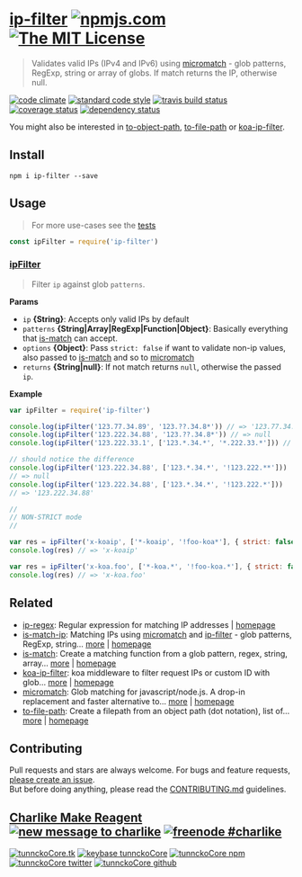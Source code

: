 # [ip-filter][author-www-url] [![npmjs.com][npmjs-img]][npmjs-url] [![The MIT License][license-img]][license-url] 

> Validates valid IPs (IPv4 and IPv6) using [micromatch][] - glob patterns, RegExp, string or array of globs. If match returns the IP, otherwise null.

[![code climate][codeclimate-img]][codeclimate-url] [![standard code style][standard-img]][standard-url] [![travis build status][travis-img]][travis-url] [![coverage status][coveralls-img]][coveralls-url] [![dependency status][david-img]][david-url]

You might also be interested in [to-object-path][], [to-file-path][] or [koa-ip-filter][].

## Install
```
npm i ip-filter --save
```

## Usage
> For more use-cases see the [tests](./test.js)

```js
const ipFilter = require('ip-filter')
```

### [ipFilter](index.js#L51)
> Filter `ip` against glob `patterns`.

**Params**

* `ip` **{String}**: Accepts only valid IPs by default    
* `patterns` **{String|Array|RegExp|Function|Object}**: Basically everything that [is-match][] can accept.    
* `options` **{Object}**: Pass `strict: false` if want to validate non-ip values, also passed to [is-match][] and so to [micromatch][]    
* `returns` **{String|null}**: If not match returns `null`, otherwise the passed `ip`.  

**Example**

```js
var ipFilter = require('ip-filter')

console.log(ipFilter('123.77.34.89', '123.??.34.8*')) // => '123.77.34.89'
console.log(ipFilter('123.222.34.88', '123.??.34.8*')) // => null
console.log(ipFilter('123.222.33.1', ['123.*.34.*', '*.222.33.*'])) // => '123.222.33.1'

// should notice the difference
console.log(ipFilter('123.222.34.88', ['123.*.34.*', '!123.222.**']))
// => null
console.log(ipFilter('123.222.34.88', ['123.*.34.*', '!123.222.*']))
// => '123.222.34.88'

//
// NON-STRICT mode
//

var res = ipFilter('x-koaip', ['*-koaip', '!foo-koa*'], { strict: false })
console.log(res) // => 'x-koaip'

var res = ipFilter('x-koa.foo', ['*-koa.*', '!foo-koa.*'], { strict: false })
console.log(res) // => 'x-koa.foo'
```

## Related
- [ip-regex](https://www.npmjs.com/package/ip-regex): Regular expression for matching IP addresses | [homepage](https://github.com/sindresorhus/ip-regex "Regular expression for matching IP addresses")
- [is-match-ip](https://www.npmjs.com/package/is-match-ip): Matching IPs using [micromatch][] and [ip-filter][] - glob patterns, RegExp, string… [more](https://github.com/tunnckocore/is-match-ip#readme) | [homepage](https://github.com/tunnckocore/is-match-ip#readme "Matching IPs using [micromatch][] and [ip-filter][] - glob patterns, RegExp, string or array of globs. Returns matcher function.")
- [is-match](https://www.npmjs.com/package/is-match): Create a matching function from a glob pattern, regex, string, array… [more](https://github.com/jonschlinkert/is-match) | [homepage](https://github.com/jonschlinkert/is-match "Create a matching function from a glob pattern, regex, string, array, object or function.")
- [koa-ip-filter](https://www.npmjs.com/package/koa-ip-filter): koa middleware to filter request IPs or custom ID with glob… [more](https://github.com/tunnckocore/koa-ip-filter#readme) | [homepage](https://github.com/tunnckocore/koa-ip-filter#readme "koa middleware to filter request IPs or custom ID with glob patterns, array, string, regexp or matcher function. Support custom `403 Forbidden` message and custom ID.")
- [micromatch](https://www.npmjs.com/package/micromatch): Glob matching for javascript/node.js. A drop-in replacement and faster alternative to… [more](https://github.com/jonschlinkert/micromatch) | [homepage](https://github.com/jonschlinkert/micromatch "Glob matching for javascript/node.js. A drop-in replacement and faster alternative to minimatch and multimatch.")
- [to-file-path](https://www.npmjs.com/package/to-file-path): Create a filepath from an object path (dot notation), list of… [more](https://github.com/tunnckocore/to-file-path#readme) | [homepage](https://github.com/tunnckocore/to-file-path#readme "Create a filepath from an object path (dot notation), list of arguments, array, number or Arguments object.")

## Contributing
Pull requests and stars are always welcome. For bugs and feature requests, [please create an issue](https://github.com/tunnckoCore/ip-filter/issues/new).  
But before doing anything, please read the [CONTRIBUTING.md](./CONTRIBUTING.md) guidelines.

## [Charlike Make Reagent](http://j.mp/1stW47C) [![new message to charlike][new-message-img]][new-message-url] [![freenode #charlike][freenode-img]][freenode-url]

[![tunnckoCore.tk][author-www-img]][author-www-url] [![keybase tunnckoCore][keybase-img]][keybase-url] [![tunnckoCore npm][author-npm-img]][author-npm-url] [![tunnckoCore twitter][author-twitter-img]][author-twitter-url] [![tunnckoCore github][author-github-img]][author-github-url]

[ip-filter]: https://github.com/tunnckocore/ip-filter
[is-match]: https://github.com/jonschlinkert/is-match
[koa-ip-filter]: https://github.com/tunnckocore/koa-ip-filter
[micromatch]: https://github.com/jonschlinkert/micromatch
[to-file-path]: https://github.com/tunnckocore/to-file-path
[to-object-path]: https://github.com/jonschlinkert/to-object-path

[npmjs-url]: https://www.npmjs.com/package/ip-filter
[npmjs-img]: https://img.shields.io/npm/v/ip-filter.svg?label=ip-filter

[license-url]: https://github.com/tunnckoCore/ip-filter/blob/master/LICENSE
[license-img]: https://img.shields.io/badge/license-MIT-blue.svg

[codeclimate-url]: https://codeclimate.com/github/tunnckoCore/ip-filter
[codeclimate-img]: https://img.shields.io/codeclimate/github/tunnckoCore/ip-filter.svg

[travis-url]: https://travis-ci.org/tunnckoCore/ip-filter
[travis-img]: https://img.shields.io/travis/tunnckoCore/ip-filter/master.svg

[coveralls-url]: https://coveralls.io/r/tunnckoCore/ip-filter
[coveralls-img]: https://img.shields.io/coveralls/tunnckoCore/ip-filter.svg

[david-url]: https://david-dm.org/tunnckoCore/ip-filter
[david-img]: https://img.shields.io/david/tunnckoCore/ip-filter.svg

[standard-url]: https://github.com/feross/standard
[standard-img]: https://img.shields.io/badge/code%20style-standard-brightgreen.svg

[author-www-url]: http://www.tunnckocore.tk
[author-www-img]: https://img.shields.io/badge/www-tunnckocore.tk-fe7d37.svg

[keybase-url]: https://keybase.io/tunnckocore
[keybase-img]: https://img.shields.io/badge/keybase-tunnckocore-8a7967.svg

[author-npm-url]: https://www.npmjs.com/~tunnckocore
[author-npm-img]: https://img.shields.io/badge/npm-~tunnckocore-cb3837.svg

[author-twitter-url]: https://twitter.com/tunnckoCore
[author-twitter-img]: https://img.shields.io/badge/twitter-@tunnckoCore-55acee.svg

[author-github-url]: https://github.com/tunnckoCore
[author-github-img]: https://img.shields.io/badge/github-@tunnckoCore-4183c4.svg

[freenode-url]: http://webchat.freenode.net/?channels=charlike
[freenode-img]: https://img.shields.io/badge/freenode-%23charlike-5654a4.svg

[new-message-url]: https://github.com/tunnckoCore/ama
[new-message-img]: https://img.shields.io/badge/ask%20me-anything-green.svg

